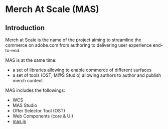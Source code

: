 # Merch At Scale (MAS)

## Introduction
Merch at Scale is the name of the project aiming to streamline the commerce on adobe.com from authoring to delivering user experience end-to-end.

MAS is at the same time:
 - a set of libraries allowing to enable commerce of different surfaces
 - a set of tools (OST, M@S Studio) allowing authors to author and publish merch content

MAS includes the followings:
 - WCS
 - MAS Studio
 - Offer Selector Tool (OST)
 - Web Components (core & UI)
 - [mas.js](/libs/features/mas/docs/mas.js.html)
